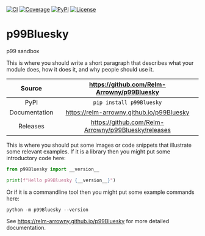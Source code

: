 [![CI](https://github.com/Relm-Arrowny/p99Bluesky/actions/workflows/ci.yml/badge.svg)](https://github.com/Relm-Arrowny/p99Bluesky/actions/workflows/ci.yml)
[![Coverage](https://codecov.io/gh/Relm-Arrowny/p99Bluesky/branch/main/graph/badge.svg)](https://codecov.io/gh/Relm-Arrowny/p99Bluesky)
[![PyPI](https://img.shields.io/pypi/v/p99Bluesky.svg)](https://pypi.org/project/p99Bluesky)
[![License](https://img.shields.io/badge/License-Apache%202.0-blue.svg)](https://opensource.org/licenses/Apache-2.0)

# p99Bluesky

p99 sandbox

This is where you should write a short paragraph that describes what your module does,
how it does it, and why people should use it.

Source          | <https://github.com/Relm-Arrowny/p99Bluesky>
:---:           | :---:
PyPI            | `pip install p99Bluesky`
Documentation   | <https://relm-arrowny.github.io/p99Bluesky>
Releases        | <https://github.com/Relm-Arrowny/p99Bluesky/releases>

This is where you should put some images or code snippets that illustrate
some relevant examples. If it is a library then you might put some
introductory code here:

```python
from p99Bluesky import __version__

print(f"Hello p99Bluesky {__version__}")
```

Or if it is a commandline tool then you might put some example commands here:

```
python -m p99Bluesky --version
```

<!-- README only content. Anything below this line won't be included in index.md -->

See https://relm-arrowny.github.io/p99Bluesky for more detailed documentation.
